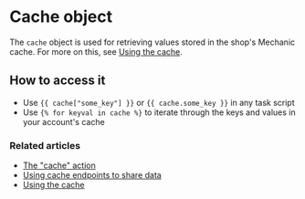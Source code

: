 # Cache object

The `cache` object is used for retrieving values stored in the shop's Mechanic cache. For more on this, see [Using the cache](../../mechanic-cache/).

## How to access it

* Use `{{ cache["some_key"] }}` or  `{{ cache.some_key }}` in any task script
* Use `{% for keyval in cache %}` to iterate through the keys and values in your account's cache

### Related articles

* [The "cache" action](../../../core-concepts/actions/action-types/cache.md)
* [Using cache endpoints to share data](../../mechanic-cache/cache-endpoints.md)
* [Using the cache](../../mechanic-cache/)

